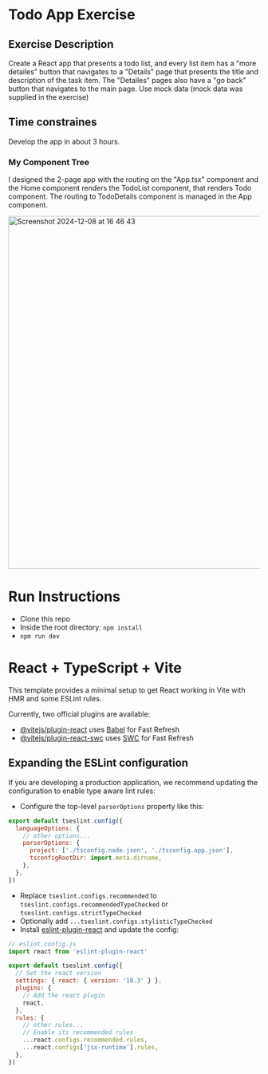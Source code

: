 # Todo App Exercise
## Exercise Description
Create a React app that presents a todo list, and every list item has a "more detailes" button that navigates to a "Details" page that presents the title and description of the task item.
The "Detailes" pages also have a "go back" button that navigates to the main page.
Use mock data (mock data was supplied in the exercise)

## Time constraines
Develop the app in about 3 hours.

### My Component Tree

I designed the 2-page app with the routing on the "App.tsx" component and the Home component renders the TodoList component, that renders Todo component.
The routing to TodoDetails component is managed in the App component.

<img width="707" alt="Screenshot 2024-12-08 at 16 46 43" src="https://github.com/user-attachments/assets/639cc72f-993d-4d59-886b-0c44b743f808">

# Run Instructions

* Clone this repo
* Inside the root directory: `npm install`
* `npm run dev`

# React + TypeScript + Vite

This template provides a minimal setup to get React working in Vite with HMR and some ESLint rules.

Currently, two official plugins are available:

- [@vitejs/plugin-react](https://github.com/vitejs/vite-plugin-react/blob/main/packages/plugin-react/README.md) uses [Babel](https://babeljs.io/) for Fast Refresh
- [@vitejs/plugin-react-swc](https://github.com/vitejs/vite-plugin-react-swc) uses [SWC](https://swc.rs/) for Fast Refresh

## Expanding the ESLint configuration

If you are developing a production application, we recommend updating the configuration to enable type aware lint rules:

- Configure the top-level `parserOptions` property like this:

```js
export default tseslint.config({
  languageOptions: {
    // other options...
    parserOptions: {
      project: ['./tsconfig.node.json', './tsconfig.app.json'],
      tsconfigRootDir: import.meta.dirname,
    },
  },
})
```

- Replace `tseslint.configs.recommended` to `tseslint.configs.recommendedTypeChecked` or `tseslint.configs.strictTypeChecked`
- Optionally add `...tseslint.configs.stylisticTypeChecked`
- Install [eslint-plugin-react](https://github.com/jsx-eslint/eslint-plugin-react) and update the config:

```js
// eslint.config.js
import react from 'eslint-plugin-react'

export default tseslint.config({
  // Set the react version
  settings: { react: { version: '18.3' } },
  plugins: {
    // Add the react plugin
    react,
  },
  rules: {
    // other rules...
    // Enable its recommended rules
    ...react.configs.recommended.rules,
    ...react.configs['jsx-runtime'].rules,
  },
})
```
